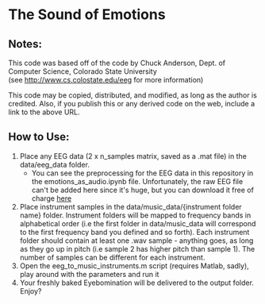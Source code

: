 # The Sound of Emotions   

## Notes:  
This code was based off of the code by Chuck Anderson, Dept. of Computer Science, Colorado State University  
(see http://www.cs.colostate.edu/eeg  for more information)   

This code may be copied, distributed, and modified, as long as the author is credited. Also, if you publish this or any derived code on the web, include a link to the above URL.  

## How to Use:  

1. Place any EEG data (2 x n_samples matrix, saved as a .mat file) in the data/eeg_data folder.  
     - You can see the preprocessing for the EEG data in this repository in the emotions_as_audio.ipynb file. Unfortunately, the raw EEG file can't be added here since it's huge, but you can download it free of charge [here](http://headit.ucsd.edu/studies/3316f70e-35ff-11e3-a2a9-0050563f2612/)    
2. Place instrument samples in the data/music_data/{instrument folder name} folder. Instrument folders will be mapped to frequency bands in alphabetical order (i.e the first folder in data/music_data will correspond to the first frequency band you defined and so forth). Each instrument folder should contain at least one .wav sample - anything goes, as long as they go up in pitch (i.e sample 2 has higher pitch than sample 1). The number of samples can be different for each instrument.  
3. Open the eeg_to_music_instruments.m script (requires Matlab, sadly), play around with the parameters and run it   
4. Your freshly baked Eyebomination will be delivered to the output folder. Enjoy?   
